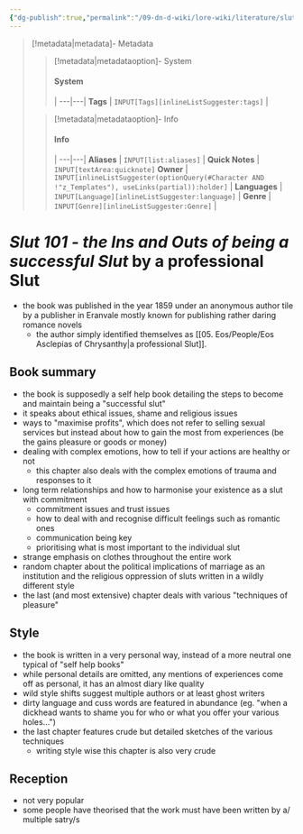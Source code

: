 ```yaml
---
{"dg-publish":true,"permalink":"/09-dn-d-wiki/lore-wiki/literature/slut-101-the-ins-and-outs-of-being-a-successful-slut/","tags":["#Literature"]}
---
```



> [!metadata|metadata]- Metadata 
>> [!metadata|metadataoption]- System
>> #### System
>>  |
>> ---|---|
> **Tags** | `INPUT[Tags][inlineListSuggester:tags]` |
>
>> [!metadata|metadataoption]- Info
>> #### Info
>>  |
>> ---|---|
>> **Aliases** | `INPUT[list:aliases]` |
>> **Quick Notes** |  `INPUT[textArea:quicknote]`
>> **Owner** | `INPUT[inlineListSuggester(optionQuery(#Character AND !"z_Templates"), useLinks(partial)):holder]` |
>>  **Languages** |   `INPUT[Language][inlineListSuggester:language]` |
>> **Genre** |   `INPUT[Genre][inlineListSuggester:Genre]` |

# *Slut 101 - the Ins and Outs of being a successful Slut* **by** a professional Slut
- the book was published in the year 1859 under an anonymous author tile by a publisher in Eranvale mostly known for publishing rather daring romance novels 
	- the author simply identified themselves as [[05. Eos/People/Eos Asclepias of Chrysanthy\|a professional Slut]].
## Book summary
- the book is supposedly a self help book detailing the steps to become and maintain being a "successful slut"
- it speaks about ethical issues, shame and religious issues
- ways to "maximise profits", which does not refer to selling sexual services but instead about how to gain the most from experiences (be the gains pleasure or goods or money)
- dealing with complex emotions, how to tell if your actions are healthy or not 
	- this chapter also deals with the complex emotions of trauma and responses to it
- long term relationships and how to harmonise your existence as a slut with commitment
	- commitment issues and trust issues
	- how to deal with and recognise difficult feelings such as romantic ones
	- communication being key
	- prioritising what is most important to the individual slut 
- strange emphasis on clothes throughout the entire work
- random chapter about the political implications of marriage as an institution and the religious oppression of sluts written in a wildly different style
- the last (and most extensive) chapter deals with various "techniques of pleasure"
## Style
- the book is written in a very personal way, instead of a more neutral one typical of "self help books"
- while personal details are omitted, any mentions of experiences come off as personal, it has an almost diary like quality
- wild style shifts suggest multiple authors or at least ghost writers
- dirty language and cuss words are featured in abundance (eg. "when a dickhead wants to shame you for who or what you offer your various holes...")
- the last chapter features crude but detailed sketches of the various techniques
	- writing style wise this chapter is also very crude
## Reception
- not very popular
- some people have theorised that the work must have been written by a/ multiple satry/s

